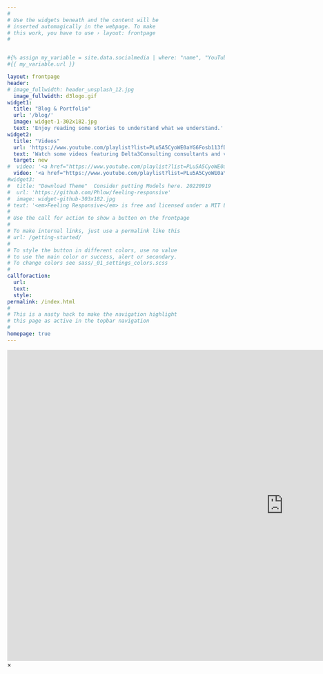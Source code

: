 ```yaml
---
#
# Use the widgets beneath and the content will be
# inserted automagically in the webpage. To make
# this work, you have to use › layout: frontpage
#


#{% assign my_variable = site.data.socialmedia | where: "name", "YouTube" | first %}
#{{ my_variable.url }}

layout: frontpage
header:
# image_fullwidth: header_unsplash_12.jpg
  image_fullwidth: d3logo.gif
widget1:
  title: "Blog & Portfolio"
  url: '/blog/'
  image: widget-1-302x182.jpg
  text: 'Enjoy reading some stories to understand what we understand.'
widget2:
  title: "Videos"
  url: 'https://www.youtube.com/playlist?list=PLu5A5CyoWE0aYG6Fosb113fD_VQv3-VRn'
  text: 'Watch some videos featuring Delta3Consulting consultants and videos we find ourselves watching and referring often. '
  target: new
#  video: '<a href="https://www.youtube.com/playlist?list=PLu5A5CyoWE0aYG6Fosb113fD_VQv3-VRn" target="_new" data-reveal-id="videoModal"><img src="http://phlow.github.io/feeling-responsive/images/start-video-feeling-responsive-302x182.jpg" width="302" height="182" alt=""/></a>'
  video: '<a href="https://www.youtube.com/playlist?list=PLu5A5CyoWE0aYG6Fosb113fD_VQv3-VRn" target="_new" ><img src="images/DustinAgile2022NashvilleMBD-YT.png" width="302" height="182" alt=""/></a>'
#widget3:
#  title: "Download Theme"  Consider putting Models here. 20220919
#  url: 'https://github.com/Phlow/feeling-responsive'
#  image: widget-github-303x182.jpg
# text: '<em>Feeling Responsive</em> is free and licensed under a MIT License. Make it your own and start building. The code is well-documented and explains you how it works.'
#
# Use the call for action to show a button on the frontpage
#
# To make internal links, just use a permalink like this
# url: /getting-started/
#
# To style the button in different colors, use no value
# to use the main color or success, alert or secondary.
# To change colors see sass/_01_settings_colors.scss
#
callforaction:
  url: 
  text: 
  style: 
permalink: /index.html
#
# This is a nasty hack to make the navigation highlight
# this page as active in the topbar navigation
#
homepage: true
---
```


<div id="videoModal" class="reveal-modal large" data-reveal="">
  <div class="flex-video widescreen vimeo" style="display: block;">
    <iframe width="1280" height="720" src="https://www.youtube.com/watch?v=Ip6ArDkUm4U&list=PLu5A5CyoWE0aYG6Fosb113fD_VQv3-VRn&index=4" frameborder="0" allowfullscreen></iframe>
  </div>
  <a class="close-reveal-modal">&#215;</a>
</div>
